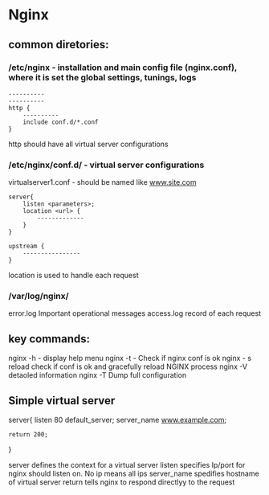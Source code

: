 # Nginx

## common diretories:
### /etc/nginx - installation and main config file (nginx.conf), where it is set the global settings, tunings, logs
```
----------
----------
http {
    ----------
    include conf.d/*.conf
}
```
http should have all virtual server configurations

### /etc/nginx/conf.d/ - virtual server configurations
virtualserver1.conf - should be named like www.site.com
```
server{
    listen <parameters>;
    location <url> {
        -------------
    }
}

upstream {
    ----------------
}
```
location is used to handle each request

### /var/log/nginx/
error.log Important operational messages
access.log record of each request

## key commands:
nginx -h - display help menu
nginx -t - Check if nginx conf is ok
nginx - s reload check if conf is ok and gracefully reload NGINX process
nginx -V detaoled information
nginx -T Dump full configuration 

## Simple virtual server
server{
    listen 80 default_server;
    server_name www.example.com;

    return 200;
}

server defines the context for a virtual server
listen specifies Ip/port for nginx should listen on. No ip means all ips
server_name spedifies hostname of virtual server
return tells nginx to respond directlyy to the request


